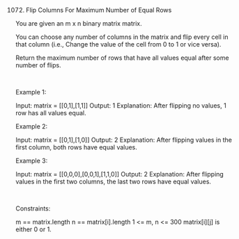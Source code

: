 1072. Flip Columns For Maximum Number of Equal Rows

You are given an m x n binary matrix matrix.

You can choose any number of columns in the matrix and flip every cell in that column (i.e., Change the value of the cell from 0 to 1 or vice versa).

Return the maximum number of rows that have all values equal after some number of flips.

 

Example 1:

Input: matrix = [[0,1],[1,1]]
Output: 1
Explanation: After flipping no values, 1 row has all values equal.


Example 2:

Input: matrix = [[0,1],[1,0]]
Output: 2
Explanation: After flipping values in the first column, both rows have equal values.


Example 3:

Input: matrix = [[0,0,0],[0,0,1],[1,1,0]]
Output: 2
Explanation: After flipping values in the first two columns, the last two rows have equal values.


 

Constraints:

m == matrix.length
n == matrix[i].length
1 <= m, n <= 300
matrix[i][j] is either 0 or 1.